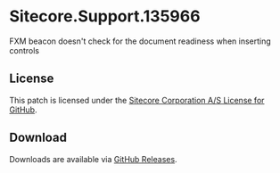 # Sitecore.Support.135966
FXM beacon doesn't check for the document readiness when inserting controls

## License  
This patch is licensed under the [Sitecore Corporation A/S License for GitHub](https://github.com/sitecoresupport/Sitecore.Support.135966/blob/master/LICENSE).  

## Download  
Downloads are available via [GitHub Releases](https://github.com/sitecoresupport/Sitecore.Support.135966/releases).  
